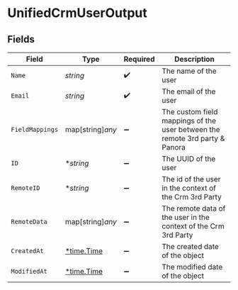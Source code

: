 # UnifiedCrmUserOutput


## Fields

| Field                                                                       | Type                                                                        | Required                                                                    | Description                                                                 |
| --------------------------------------------------------------------------- | --------------------------------------------------------------------------- | --------------------------------------------------------------------------- | --------------------------------------------------------------------------- |
| `Name`                                                                      | *string*                                                                    | :heavy_check_mark:                                                          | The name of the user                                                        |
| `Email`                                                                     | *string*                                                                    | :heavy_check_mark:                                                          | The email of the user                                                       |
| `FieldMappings`                                                             | map[string]*any*                                                            | :heavy_minus_sign:                                                          | The custom field mappings of the user between the remote 3rd party & Panora |
| `ID`                                                                        | **string*                                                                   | :heavy_minus_sign:                                                          | The UUID of the user                                                        |
| `RemoteID`                                                                  | **string*                                                                   | :heavy_minus_sign:                                                          | The id of the user in the context of the Crm 3rd Party                      |
| `RemoteData`                                                                | map[string]*any*                                                            | :heavy_minus_sign:                                                          | The remote data of the user in the context of the Crm 3rd Party             |
| `CreatedAt`                                                                 | [*time.Time](https://pkg.go.dev/time#Time)                                  | :heavy_minus_sign:                                                          | The created date of the object                                              |
| `ModifiedAt`                                                                | [*time.Time](https://pkg.go.dev/time#Time)                                  | :heavy_minus_sign:                                                          | The modified date of the object                                             |